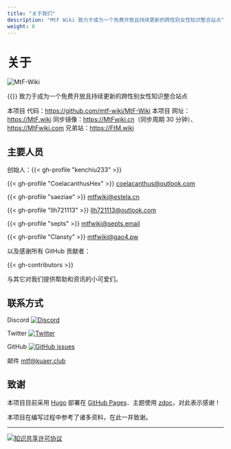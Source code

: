 ```yaml
---
title: "关于我们"
description: "MtF Wiki 致力于成为一个免费开放且持续更新的跨性别女性知识整合站点"
weight: 0
---
```


<link rel="stylesheet" href="https://cdn.jsdelivr.net/npm/bootstrap-icons@1.5.0/font/bootstrap-icons.css">

# 关于

![MtF-Wiki](/new/mtf-wiki-long.svg)

{{<mtf-wiki>}} 致力于成为一个免费开放且持续更新的跨性别女性知识整合站点

本项目 <i class="bi bi-github"></i> 代码：<https://github.com/mtf-wiki/MtF-Wiki>
本项目 <i class="bi bi-link-45deg"></i> 网址：<https://MtF.wiki>
<i class="bi bi-link-45deg"></i> 同步镜像：<https://MtFwiki.cn>（同步周期 30 分钟）、<https://MtFwiki.com>
兄弟站：<https://FtM.wiki>

## 主要人员

创始人：{{< gh-profile "kenchiu233" >}}

{{< gh-profile "CoelacanthusHex" >}}&nbsp;<coelacanthus@outlook.com>

{{< gh-profile "saeziae" >}}&nbsp;<mtfwiki@estela.cn>

{{< gh-profile "llh721113" >}}&nbsp;<llh721113@outlook.com>

{{< gh-profile "septs" >}}&nbsp;<mtfwiki@septs.email>

{{< gh-profile "Clansty" >}}&nbsp;<mtfwiki@gao4.pw>

以及感谢所有 GitHub 贡献者：

{{< gh-contributors >}}

与其它对我们提供帮助和资讯的小可爱们。

## 联系方式

Discord [![Discord][badge-discord]](https://233.plus/discord)

Twitter [![Twitter][badge-twitter]](https://twitter.com/mtfwiki)

GitHub [![GitHub issues][badge-github]](https://github.com/mtf-wiki/MtF-Wiki/issues/new)

邮件 <mtf@kuaer.club>

[badge-discord]: https://img.shields.io/discord/883004164760801320?style=flat-square
[badge-twitter]: https://img.shields.io/twitter/follow/mtfwiki?style=flat-square
[badge-github]: https://img.shields.io/github/issues/mtf-wiki/MtF-Wiki?style=flat-square

## 致谢

本项目目前采用 [Hugo][hugo-url] 部署在 [GitHub Pages][pages-url]．主题使用 [zdoc][zdoc-url]，对此表示感谢！

本项目在编写过程中参考了诸多资料，在此一并致谢。

---

[![知识共享许可协议](https://i.creativecommons.org/l/by-sa/4.0/88x31.png)](https://creativecommons.org/licenses/by-sa/4.0/)

[hugo-url]: https://github.com/gohugoio/hugo
[zdoc-url]: https://github.com/zzossig/hugo-theme-zdoc
[pages-url]: https://pages.github.com
